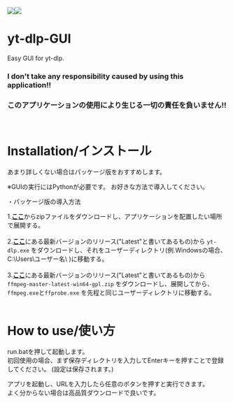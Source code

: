 <div style="display: flex;">
<img src="https://shields.io/badge/Windows--9cf?logo=Windows&style=social">
<img src="https://img.shields.io/badge/Python-3.10-yellow.svg">
</div>

# yt-dlp-GUI
Easy GUI for yt-dlp. 
<h3>I don't take any responsibility caused by using this application!!</h3>
<h3>このアプリケーションの使用により生じる一切の責任を負いません!!</h3><br>

# Installation/インストール
あまり詳しくない場合はパッケージ版をおすすめします。

※GUIの実行にはPythonが必要です。
お好きな方法で導入してください。

・パッケージ版の導入方法

1.[**ここ**](https://raw.githubusercontent.com/AkaakuHub/yt-dlp-GUI/main/yt-dlp-gui.zip)からzipファイルをダウンロードし、アプリケーションを配置したい場所で展開する。<br><br>
2.[**ここ**](https://github.com/yt-dlp/yt-dlp/releases)にある最新バージョンのリリース("Latest"と書いてあるもの)から
```yt-dlp.exe```
をダウンロードし、それをユーザーディレクトリ(例.Windowsの場合、C:\\Users\\ユーザー名\\
)に移動する。<br><br>
3.[**ここ**](https://github.com/yt-dlp/FFmpeg-Builds/releases/)にある最新バージョンのリリース("Latest"と書いてあるもの)から
```ffmpeg-master-latest-win64-gpl.zip```
をダウンロードし、展開してから、
```ffmpeg.exe```と```ffprobe.exe```
を先程と同じユーザーディレクトリに移動する。<br><br>

# How to use/使い方

run.batを押して起動します。<br>
初回使用の場合、まず保存ディレクトリを入力してEnterキーを押すことで登録してください。
(設定は保存されます。)<br>

アプリを起動し、URLを入力したら任意のボタンを押すと実行できます。<br>
よく分からない場合は高品質ダウンロードで良いです。
